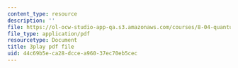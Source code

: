 ```yaml
---
content_type: resource
description: ''
file: https://ol-ocw-studio-app-qa.s3.amazonaws.com/courses/8-04-quantum-physics-i-spring-2016/44c69b5eca28dccea96037ec70eb5cec_3Cij8HYKXOk.pdf
file_type: application/pdf
resourcetype: Document
title: 3play pdf file
uid: 44c69b5e-ca28-dcce-a960-37ec70eb5cec
---
```

